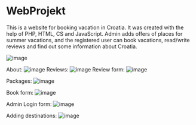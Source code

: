# WebProjekt

This is a website for booking vacation in Croatia. It was created with the help of PHP, HTML, CS and JavaScript.
Admin adds offers of places for summer vacations, and the registered user can book vacations, read/write reviews and find out some information about Croatia.

![image](https://github.com/MateoTokic/WebProjekt/assets/73400469/b2bf3e3c-1bc4-46e6-83a5-02459c9cd2bc)

About:
![image](https://github.com/MateoTokic/WebProjekt/assets/73400469/e61561c3-a33c-4223-88aa-cb5402ee6e4f)
Reviews:
![image](https://github.com/MateoTokic/WebProjekt/assets/73400469/fb1714fe-8c15-4fa2-b197-37e0a6b2da22)
Review form:
![image](https://github.com/MateoTokic/WebProjekt/assets/73400469/6f15fba2-1a86-463d-870d-9219a78dc62f)

Packages:
![image](https://github.com/MateoTokic/WebProjekt/assets/73400469/83edb704-4b5b-49fb-8ecb-7cc8e570a2b0)


Book form:
![image](https://github.com/MateoTokic/WebProjekt/assets/73400469/88957c49-a445-48f1-a7e5-8f3dc272a07a)

Admin Login form:
![image](https://github.com/MateoTokic/WebProjekt/assets/73400469/90144ada-5229-4994-96b8-7bbee14a5932)


Adding destinations:
![image](https://github.com/MateoTokic/WebProjekt/assets/73400469/216d6535-f674-45db-9f7e-acb2da9c0c9a)

